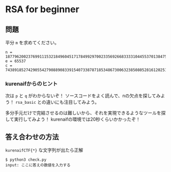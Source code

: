 # RSA for beginner

## 問題

平分 `m` を求めてください。


```
n = 187796200237699111532184960451717849929700233569266833331044553701384757984511903212716776011450531296695538549114942417603516672062934438062454900890033769804785303893148299
e = 65537
c = 74389185274290554279088908339154073387871853486730063238508052816120251146069599387561974662280478244710251013663118582814646164941358214674201661310764585274767774137734371
```

### kurenaifからのヒント

次は `p` と `q` がわからないぞ！ ソースコードをよく読んで、nの欠点を探してみよう！
`rsa_basic` との違いにも注目してみよう。

多分手元だけで完結させるのは難しいから、それを実現できるようなツールを探して実行してみよう！
kurenaifの環境では20秒くらいかかったぞ！

## 答え合わせの方法

`kurenaifCTF{*}` な文字列が出たら正解

```
$ python3 check.py
input: ここに答えの数値を入力する
```

